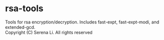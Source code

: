 # rsa-tools
Tools for rsa encryption/decryption. Includes fast-expt, fast-expt-modi, and extended-gcd.    
Copyright (C) Serena Li. All rights reserved
